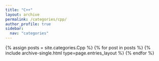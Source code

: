 ```yaml
---
title: "C++"
layout: archive
permalink: /categories/cpp/
author_profile: true
sidebar:
  nav: "categories"
---
```


{% assign posts = site.categories.Cpp %}
{% for post in posts %}
  {% include archive-single.html type=page.entries_layout %}
{% endfor %}